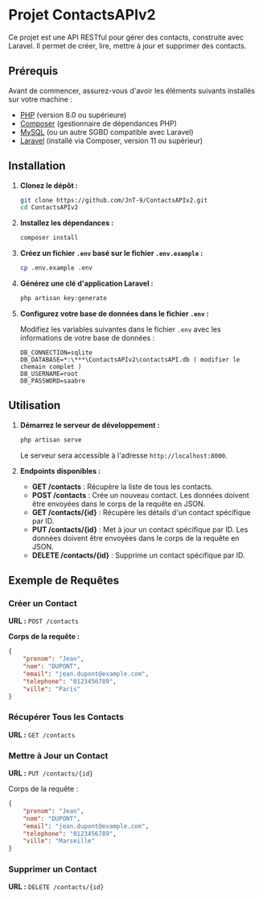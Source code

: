 # Projet ContactsAPIv2

Ce projet est une API RESTful pour gérer des contacts, construite avec Laravel. Il permet de créer, lire, mettre à jour et supprimer des contacts.

## Prérequis

Avant de commencer, assurez-vous d'avoir les éléments suivants installés sur votre machine :

- [PHP](https://www.php.net/) (version 8.0 ou supérieure)
- [Composer](https://getcomposer.org/) (gestionnaire de dépendances PHP)
- [MySQL](https://www.mysql.com/) (ou un autre SGBD compatible avec Laravel)
- [Laravel](https://laravel.com/) (installé via Composer, version 11 ou supérieur)

## Installation

1. **Clonez le dépôt :**

    ```bash
    git clone https://github.com/JnT-9/ContactsAPIv2.git
    cd ContactsAPIv2
    ```

2. **Installez les dépendances :**

    ```bash
    composer install
    ```

3. **Créez un fichier `.env` basé sur le fichier `.env.example` :**

    ```bash
    cp .env.example .env
    ```

4. **Générez une clé d'application Laravel :**

    ```bash
    php artisan key:generate
    ```

5. **Configurez votre base de données dans le fichier `.env` :**

    Modifiez les variables suivantes dans le fichier `.env` avec les informations de votre base de données :

    ```env
    DB_CONNECTION=sqlite
    DB_DATABASE=*:\***\ContactsAPIv2\contactsAPI.db ( modifier le chemain complet )
    DB_USERNAME=root
    DB_PASSWORD=saabre
    ```

## Utilisation

1. **Démarrez le serveur de développement :**

    ```bash
    php artisan serve
    ```

    Le serveur sera accessible à l'adresse `http://localhost:8000`.

2. **Endpoints disponibles :**

    - **GET /contacts** : Récupère la liste de tous les contacts.
    - **POST /contacts** : Crée un nouveau contact. Les données doivent être envoyées dans le corps de la requête en JSON.
    - **GET /contacts/{id}** : Récupère les détails d'un contact spécifique par ID.
    - **PUT /contacts/{id}** : Met à jour un contact spécifique par ID. Les données doivent être envoyées dans le corps de la requête en JSON.
    - **DELETE /contacts/{id}** : Supprime un contact spécifique par ID.

## Exemple de Requêtes

### Créer un Contact

**URL :** `POST /contacts`

**Corps de la requête :**

```json
{
    "prenom": "Jean",
    "nom": "DUPONT",
    "email": "jean.dupont@example.com",
    "telephone": "0123456789",
    "ville": "Paris"
}
```

### Récupérer Tous les Contacts

**URL :** `GET /contacts`

### Mettre à Jour un Contact

**URL :** `PUT /contacts/{id}`

Corps de la requête :

```json
{
    "prenom": "Jean",
    "nom": "DUPONT",
    "email": "jean.dupont@example.com",
    "telephone": "0123456789",
    "ville": "Marseille"
}
```

### Supprimer un Contact

**URL :** `DELETE /contacts/{id}`
